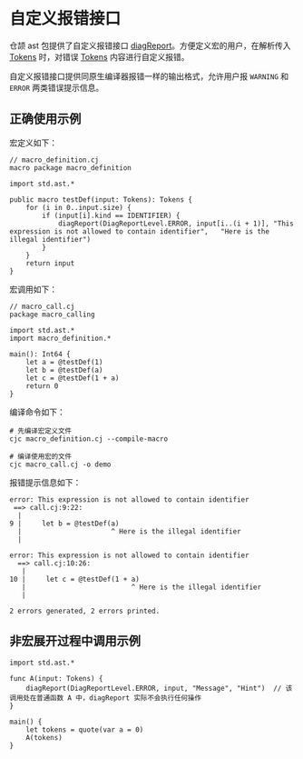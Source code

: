 # 自定义报错接口

仓颉 ast 包提供了自定义报错接口 [diagReport](../ast_package_api/ast_package_funcs.md#func-diagreportdiagreportlevel-tokens-string-string)。方便定义宏的用户，在解析传入 [Tokens](../ast_package_api/ast_package_classes.md#class-tokens) 时，对错误 [Tokens](../ast_package_api/ast_package_classes.md#class-tokens) 内容进行自定义报错。

自定义报错接口提供同原生编译器报错一样的输出格式，允许用户报 `WARNING` 和 `ERROR` 两类错误提示信息。

## 正确使用示例

宏定义如下：

```cangjie
// macro_definition.cj
macro package macro_definition

import std.ast.*

public macro testDef(input: Tokens): Tokens {
    for (i in 0..input.size) {
        if (input[i].kind == IDENTIFIER) {
            diagReport(DiagReportLevel.ERROR, input[i..(i + 1)], "This expression is not allowed to contain identifier",   "Here is the illegal identifier")
        }
    }
    return input
}
```

宏调用如下：

```cangjie
// macro_call.cj
package macro_calling

import std.ast.*
import macro_definition.*

main(): Int64 {
    let a = @testDef(1)
    let b = @testDef(a)
    let c = @testDef(1 + a)
    return 0
}
```

编译命令如下：

```text
# 先编译宏定义文件
cjc macro_definition.cj --compile-macro

# 编译使用宏的文件
cjc macro_call.cj -o demo
```

报错提示信息如下：

```text
error: This expression is not allowed to contain identifier
 ==> call.cj:9:22:
  |
9 |     let b = @testDef(a)
  |                      ^ Here is the illegal identifier
  |

error: This expression is not allowed to contain identifier
  ==> call.cj:10:26:
   |
10 |     let c = @testDef(1 + a)
   |                          ^ Here is the illegal identifier
   |

2 errors generated, 2 errors printed.
```

## 非宏展开过程中调用示例

```cangjie
import std.ast.*

func A(input: Tokens) {
    diagReport(DiagReportLevel.ERROR, input, "Message", "Hint")  // 该调用处在普通函数 A 中，diagReport 实际不会执行任何操作
}

main() {
    let tokens = quote(var a = 0)
    A(tokens)
}
```
